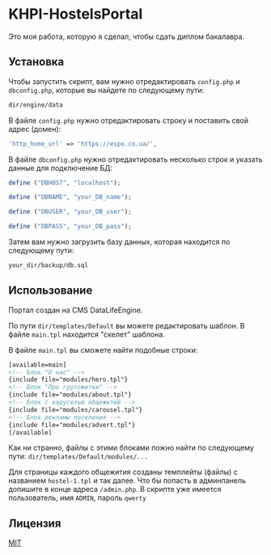 # KHPI-HostelsPortal

Это моя работа, которую я сделал, чтобы сдать диплом бакалавра.

## Установка

Чтобы запустить скрипт, вам нужно отредактировать ```config.php``` и ```dbconfig.php```, которые вы найдете по следующему пути:

```bash
dir/engine/data
```
В файле ```config.php``` нужно отредактировать строку и поставить свой адрес (домен):
```php
'http_home_url' => 'https://espo.co.ua/',
```

В файле ```dbconfig.php``` нужно отредактировать несколько строк и указать данные для подключение БД:
```php
define ("DBHOST", "localhost");

define ("DBNAME", "your_DB_name");

define ("DBUSER", "your_DB_user");

define ("DBPASS", "your_DB_pass");
```

Затем вам нужно загрузить базу данных, которая находится по следующему пути:
```bash
your_dir/backup/db.sql
```

## Использование

Портал создан на CMS DataLifeEngine.

По пути ```dir/templates/Default``` вы можете редактировать шаблон. В файле ```main.tpl``` находится "скелет" шаблона.

В файле ```main.tpl``` вы сможете найти подобные строки:

```html
[available=main]
<!-- Блок "О нас" -->
{include file="modules/hero.tpl"}
<!-- Блок "Про гуртожитки" -->
{include file="modules/about.tpl"}
<!-- Блок с каруселью общежитий -->
{include file="modules/carousel.tpl"}
<!-- Блок рекламы поселения -->
{include file="modules/advert.tpl"}
[/available]
```

Как ни странно, файлы с этими блоками пожно найти по следующему пути: ```dir/templates/Default/modules/...```

Для страницы каждого общежития созданы темплейты (файлы) с названием ```hostel-1.tpl``` и так далее.
Что бы попасть в админпанель допишите в конце адреса ```/admin.php```.
 В скрипте уже имеется пользователь, имя ```ADMIN```, пароль ```qwerty```


## Лицензия
[MIT](https://choosealicense.com/licenses/gpl-3.0/)